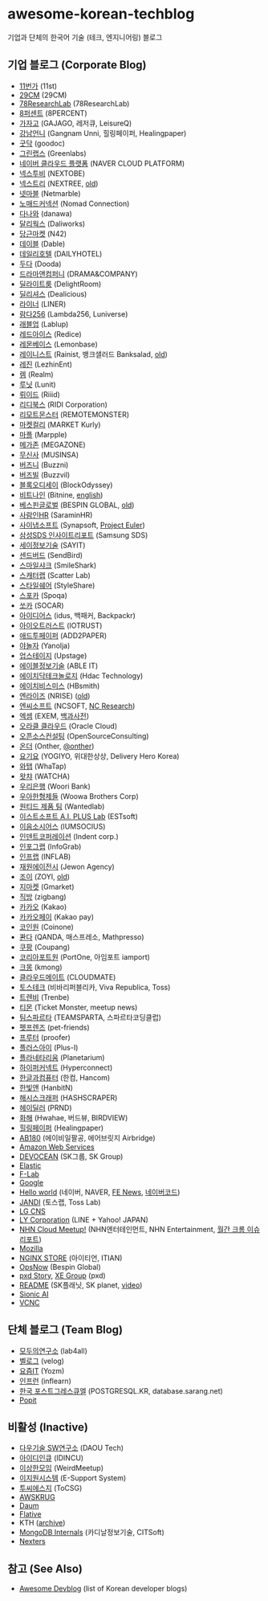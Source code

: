 # awesome-korean-techblog

기업과 단체의 한국어 기술 (테크, 엔지니어링) 블로그

## 기업 블로그 (Corporate Blog)

* [11번가](https://www.youtube.com/channel/UCTywUrqehYVG3vNZN8cqYcw/videos) (11st)
* [29CM](https://medium.com/29cm) (29CM)
* [78ResearchLab](https://blog.78researchlab.com/) (78ResearchLab)
* [8퍼센트](https://8percent.github.io/) (8PERCENT)
* [가자고](http://tech.thegajago.com/) (GAJAGO, 레저큐, LeisureQ)
* [강남언니](https://blog.gangnamunni.com/blog) (Gangnam Unni, 힐링페이퍼, Healingpaper)
* [굿닥](http://dev.goodoc.co.kr/) (goodoc)
* [그린랩스](https://green-labs.github.io/) (Greenlabs)
* [네이버 클라우드 플랫폼](https://medium.com/naver-cloud-platform) (NAVER CLOUD PLATFORM)
* [넥스투비](https://www.nextobe.com/technology) (NEXTOBE)
* [넥스트리](https://www.nextree.io/tag/blog/) (NEXTREE, [old](https://www.nextree.co.kr/))
* [넷마블](https://netmarble.engineering/) (Netmarble)
* [노매드커넥션](http://planetzimly.tistory.com/category/Nomad%20Connection/%EA%B8%B0%EC%88%A0%EB%B8%94%EB%A1%9C%EA%B7%B8) (Nomad Connection)
* [다나와](https://danawalab.github.io/) (danawa)
* [달리웍스](http://techblog.daliworks.net) (Daliworks)
* [당근마켓](https://medium.com/n42-corp) (N42)
* [데이블](http://blog.naver.com/PostList.nhn?blogId=teamdable&categoryNo=8) (Dable)
* [데일리호텔](https://blog.dailyhotel.com/) (DAILYHOTEL)
* [두다](https://medium.com/doodateam) (Dooda)
* [드라마앤컴퍼니](http://developer.dramancompany.com/) (DRAMA&COMPANY)
* [딜라이트룸](https://medium.com/@delightroom) (DelightRoom)
* [딜리셔스](https://dealicious-inc.github.io/) (Dealicious)
* [라이너](https://blog.getliner.com/tech/) (LINER)
* [람다256](https://luniverse.io/ko/articles) (Lambda256, Luniverse)
* [래블업](https://blog.lablup.com/posts/) (Lablup)
* [레드아이스](https://redice-inc.github.io/) (Redice)
* [레몬베이스](https://blog.lemonbase.team/engineering/home) (Lemonbase)
* [레이니스트](https://blog.banksalad.com/tech/) (Rainist, 뱅크샐러드 Banksalad, [old](https://medium.com/rainist-engineering))
* [레진](http://tech.lezhin.com/) (LezhinEnt)
* [렘](https://realm.io/kr/news/) (Realm)
* [루닛](https://www.lunit.io/ko/company/blog?category=Development) (Lunit)
* [뤼이드](https://medium.com/riiid-teamblog-kr) (Riiid)
* [리디북스](http://www.ridicorp.com/blog/) (RIDI Corporation)
* [리모트몬스터](https://blog.remotemonster.com/tagged/tech) (REMOTEMONSTER)
* [마켓컬리](https://helloworld.kurly.com/) (MARKET Kurly)
* [마플](https://marpple.github.io/) (Marpple)
* [메가존](http://cloud.hosting.kr/blog/) (MEGAZONE)
* [무신사](https://medium.com/musinsa-tech) (MUSINSA)
* [버즈니](http://engineering.buzzni.com/) (Buzzni)
* [버즈빌](https://www.buzzvil.com/category/technology-engineering/) (Buzzvil)
* [블록오디세이](https://block-odyssey-tech.medium.com/) (BlockOdyssey)
* [비트나인](http://bitnine.tistory.com/) (Bitnine, [english](http://bitnine.net/blog/))
* [베스핀글로벌](https://blog.bespinglobal.com/) (BESPIN GLOBAL, [old](http://bespinglobal.com/resources/tech-blog/))
* [사람인HR](https://saramin.github.io/) (SaraminHR)
* [사이냅소프트](http://blog.synapsoft.co.kr/category/사이냅소프트/개발문화) (Synapsoft, [Project Euler](http://euler.synap.co.kr))
* [삼성SDS 인사이트리포트](https://www.samsungsds.com/global/ko/support/insights/) (Samsung SDS)
* [세이정보기술](http://www.sayit.kr/?cat=95) (SAYIT)
* [센드버드](http://blog.sendbird.com/ko/) (SendBird)
* [스마일샤크](https://www.smileshark.kr/blog) (SmileShark)
* [스캐터랩](https://tech.scatterlab.co.kr/) (Scatter Lab)
* [스타일쉐어](https://styleshare.github.io/) (StyleShare)
* [스포카](https://spoqa.github.io/) (Spoqa)
* [쏘카](https://tech.socarcorp.kr/) (SOCAR)
* [아이디어스](https://medium.com/idus-tech) (idus, 백패커, Backpackr)
* [아이오트러스트](https://medium.com/iotrustlab) (IOTRUST)
* [애드투페이퍼](http://add2paper.github.io/) (ADD2PAPER)
* [야놀자](https://yanolja.github.io/) (Yanolja)
* [업스테이지](https://www.upstage.ai/blog/category/Tech) (Upstage)
* [에이블정보기술](http://blog.ableit.co.kr/) (ABLE IT)
* [에이치닥테크놀로지](https://www.hdactech.com/company/newsList.do?searchCategory=developers) (Hdac Technology)
* [에이치비스미스](https://medium.com/hbsmith) (HBsmith)
* [엔라이즈](https://blog.nrise.net/tech/home) (NRISE) ([old](https://nrise.github.io/))
* [엔씨소프트](https://about.ncsoft.com/search?searchData=TECH%20TRACK) (NCSOFT, [NC Research](https://ncsoft.github.io/ncresearch/blogs/))
* [엑셈](http://exem.tistory.com/category/기술이야기) (EXEM, [백과사전](http://www.exemwiki.com))
* [오라클 클라우드](http://www.oracloud.kr/) (Oracle Cloud)
* [오픈소스컨설팅](https://tech.osci.kr/) (OpenSourceConsulting)
* [온더](https://medium.com/onther-tech) (Onther, [@onther](https://medium.com/@onther))
* [요기요](https://techblog.yogiyo.co.kr/) (YOGIYO, 위대한상상, Delivery Hero Korea)
* [와탭](https://www.whatap.io/ko/blog/) (WhaTap)
* [왓챠](https://medium.com/watcha) (WATCHA)
* [우리은행](https://digitalwooribank.github.io/) (Woori Bank)
* [우아한형제들](http://woowabros.github.io/) (Woowa Brothers Corp)
* [원티드 제품 팀](https://medium.com/wantedjobs) (Wantedlab)
* [이스트소프트 A.I. PLUS Lab](https://blog.est.ai/) (ESTsoft)
* [이음소시어스](http://bigmatch.i-um.net/) (IUMSOCIUS)
* [인덴트코퍼레이션](https://blog.indentcorp.com/) (Indent corp.)
* [인포그랩](https://insight.infograb.net/blog/) (InfoGrab)
* [인프랩](https://tech.inflab.com/) (INFLAB)
* [재원에이전시](http://jewonagency.com/blog/) (Jewon Agency)
* [조이](https://medium.com/zoyi-blog) (ZOYI, [old](https://zoyi.co/tech-blog/))
* [지마켓](https://dev.gmarket.com/) (Gmarket)
* [직방](https://medium.com/zigbang) (zigbang)
* [카카오](http://tech.kakao.com/) (Kakao)
* [카카오페이](https://tech.kakaopay.com/) (Kakao pay)
* [코인원](https://medium.com/coinone-official) (Coinone)
* [콴다](https://blog.mathpresso.com/) (QANDA, 매스프레소, Mathpresso)
* [쿠팡](https://medium.com/@coupangtech) (Coupang)
* [코리아포트원](https://developers.portone.io/blog) (PortOne, 아임포트 iamport)
* [크몽](https://blog.kmong.com/tech/home) (kmong)
* [클라우드메이트](https://tech.cloudmt.co.kr/) (CLOUDMATE)
* [토스테크](https://toss.tech/) (비바리퍼블리카, Viva Republica, Toss)
* [트렌비](http://tech.trenbe.com/) (Trenbe)
* [티몬](http://blog.naver.com/prologue/PrologueList.nhn?blogId=tmondev) (Ticket Monster, meetup news)
* [팀스파르타](https://spartacodingclub.kr/blog) (TEAMSPARTA, 스파르타코딩클럽)
* [펫프렌즈](https://pfdev.medium.com/) (pet-friends)
* [프루터](https://medium.com/proofer-blog/tagged/tech) (proofer)
* [플러스아이](http://www.plus-i.co.kr/?cat=6) (Plus-I)
* [플라네타리움](https://snack.planetarium.dev/kor/) (Planetarium)
* [하이퍼커넥트](https://hyperconnect.github.io/) (Hyperconnect)
* [한글과컴퓨터](https://tech.hancom.com/blog/) (한컴, Hancom)
* [한빛앤](https://www.hanbitn.com/article/) (HanbitN)
* [해시스크래퍼](https://blog.hashscraper.com/) (HASHSCRAPER)
* [헤이딜러](https://medium.com/prnd) (PRND)
* [화해](https://blog.hwahae.co.kr/category/all/tech) (Hwahae, 버드뷰, BIRDVIEW)
* [힐링페이퍼](https://blog.gangnamunni.com/) (Healingpaper)
* [AB180](https://engineering.ab180.co/) (에이비일팔공, 에어브릿지 Airbridge)
* [Amazon Web Services](https://aws.amazon.com/ko/blogs/korea/)
* [DEVOCEAN](https://devocean.sk.com/) (SK그룹, SK Group)
* [Elastic](https://www.elastic.co/kr/blog/category/engineering)
* [F-Lab](https://medium.com/f-lab-blog)
* [Google](https://developers-kr.googleblog.com/)
* [Hello world](http://d2.naver.com/helloworld) (네이버, NAVER, [FE News](https://github.com/naver/fe-news), [네이버코드](https://code.naver.com/main/))
* [JANDI](http://tosslab.github.io/) (토스랩, Toss Lab)
* [LG CNS](http://blog.lgcns.com/)
* [LY Corporation](https://techblog.lycorp.co.jp/ko) (LINE + Yahoo! JAPAN)
* [NHN Cloud Meetup!](https://meetup.nhncloud.com/) (NHN엔터테인먼트, NHN Entertainment, [월간 크롬 이슈 리포트](https://ui.toast.com/posts/ko))
* [Mozilla](http://hacks.mozilla.or.kr/)
* [NGINX STORE](https://www.nginxplus.co.kr/blog/) (아이티언, ITIAN)
* [OpsNow](https://blog.opsnow.com/) (Bespin Global)
* [pxd Story](https://story.pxd.co.kr/category/), [XE Group](https://pxd-fed-blog.web.app/) (pxd)
* [README](http://readme.skplanet.com/) (SK플래닛, SK planet, [video](https://www.youtube.com/channel/UC4io6dg84bH23Ukhd0ISfvQ))
* [Sionic AI](https://blog.sionic.ai/articles)
* [VCNC](http://engineering.vcnc.co.kr/)

## 단체 블로그 (Team Blog)

* [모두의연구소](https://modulabs.co.kr/blog/) (lab4all)
* [벨로그](https://velog.io/) (velog)
* [요즘IT](https://yozm.wishket.com/magazine/) (Yozm)
* [인프런](https://www.inflearn.com/blogs?order=recent) (inflearn)
* [한국 포스트그레스큐엘](https://postgresql.kr/) (POSTGRESQL.KR, database.sarang.net)
* [Popit](http://www.popit.kr/)

## 비활성 (Inactive)

* [다우기술 SW연구소](http://daoudev.tistory.com/) (DAOU Tech)
* [아이디인큐](http://blogs.idincu.com/dev/) (IDINCU)
* [이상한모임](http://blog.weirdx.io/) (WeirdMeetup)
* [이지원시스템](http://www.esupport.kr/?page_id=2491) (E-Support System)
* [투씨에스지](http://tocsg.tistory.com/) (ToCSG)
* [AWSKRUG](http://www.awskr.org/)
* [Daum](http://daumdna.tistory.com/)
* [Flative](http://blog.flative.io/)
* KTH ([archive](https://channy.creation.net/project/dev.kthcorp.com/))
* [MongoDB Internals](http://mongodb.citsoft.net/) (카디날정보기술, CITSoft)
* [Nexters](http://nexters.github.io/)

## 참고 (See Also)

* [Awesome Devblog](https://awesome-devblog.herokuapp.com/) (list of Korean developer blogs)
